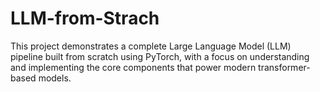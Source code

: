 # LLM-from-Strach
This project demonstrates a complete Large Language Model (LLM) pipeline built from scratch using PyTorch, with a focus on understanding and implementing the core components that power modern transformer-based models.
